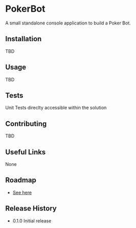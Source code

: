 PokerBot
========

A small standalone console application to build a Poker Bot.

## Installation

TBD

## Usage

TBD

## Tests

Unit Tests direclty accessible within the solution

## Contributing

TBD

## Useful Links
None

## Roadmap

* [See here](https://github.com/Elgolfin/PokerBud/blob/master/Roadmap.md)

## Release History

* 0.1.0 Initial release